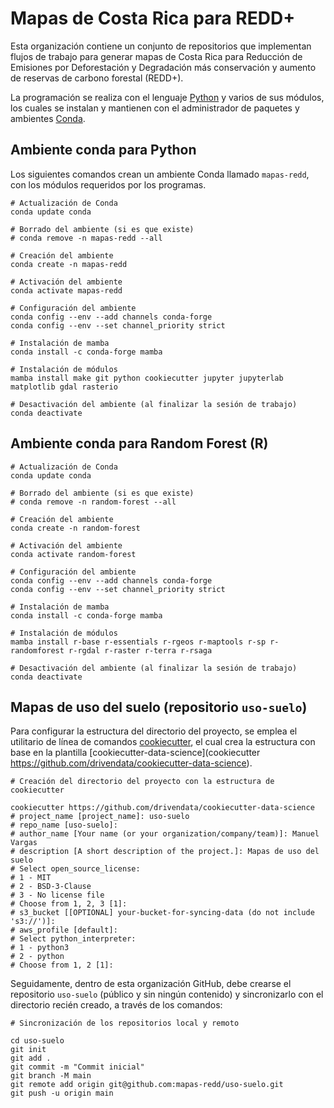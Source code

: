 # Mapas de Costa Rica para REDD+
Esta organización contiene un conjunto de repositorios que implementan flujos de trabajo para generar mapas de Costa Rica para Reducción de Emisiones por Deforestación y Degradación más conservación y aumento de reservas de carbono forestal (REDD+).

La programación se realiza con el lenguaje [Python](https://www.python.org/) y varios de sus módulos, los cuales se instalan y mantienen con el administrador de paquetes y ambientes [Conda](https://docs.conda.io/).

## Ambiente conda para Python
Los siguientes comandos crean un ambiente Conda llamado `mapas-redd`, con los módulos requeridos por los programas.

```shell
# Actualización de Conda
conda update conda

# Borrado del ambiente (si es que existe)
# conda remove -n mapas-redd --all

# Creación del ambiente
conda create -n mapas-redd

# Activación del ambiente
conda activate mapas-redd

# Configuración del ambiente
conda config --env --add channels conda-forge
conda config --env --set channel_priority strict

# Instalación de mamba
conda install -c conda-forge mamba

# Instalación de módulos
mamba install make git python cookiecutter jupyter jupyterlab matplotlib gdal rasterio

# Desactivación del ambiente (al finalizar la sesión de trabajo)
conda deactivate
```

## Ambiente conda para Random Forest (R)

```shell
# Actualización de Conda
conda update conda

# Borrado del ambiente (si es que existe)
# conda remove -n random-forest --all

# Creación del ambiente
conda create -n random-forest

# Activación del ambiente
conda activate random-forest

# Configuración del ambiente
conda config --env --add channels conda-forge
conda config --env --set channel_priority strict

# Instalación de mamba
conda install -c conda-forge mamba

# Instalación de módulos
mamba install r-base r-essentials r-rgeos r-maptools r-sp r-randomforest r-rgdal r-raster r-terra r-rsaga

# Desactivación del ambiente (al finalizar la sesión de trabajo)
conda deactivate
```

## Mapas de uso del suelo (repositorio `uso-suelo`)
Para configurar la estructura del directorio del proyecto, se emplea el utilitario de línea de comandos [cookiecutter](https://pypi.org/project/cookiecutter/), el cual crea la estructura con base en la plantilla [cookiecutter-data-science](cookiecutter https://github.com/drivendata/cookiecutter-data-science).

```shell
# Creación del directorio del proyecto con la estructura de cookiecutter

cookiecutter https://github.com/drivendata/cookiecutter-data-science
# project_name [project_name]: uso-suelo
# repo_name [uso-suelo]: 
# author_name [Your name (or your organization/company/team)]: Manuel Vargas
# description [A short description of the project.]: Mapas de uso del suelo
# Select open_source_license:
# 1 - MIT
# 2 - BSD-3-Clause
# 3 - No license file
# Choose from 1, 2, 3 [1]: 
# s3_bucket [[OPTIONAL] your-bucket-for-syncing-data (do not include 's3://')]: 
# aws_profile [default]: 
# Select python_interpreter:
# 1 - python3
# 2 - python
# Choose from 1, 2 [1]: 
```

Seguidamente, dentro de esta organización GitHub, debe crearse el repositorio `uso-suelo` (público y sin ningún contenido) y sincronizarlo con el directorio recién creado, a través de los comandos:

```shell
# Sincronización de los repositorios local y remoto

cd uso-suelo
git init
git add .
git commit -m "Commit inicial"
git branch -M main
git remote add origin git@github.com:mapas-redd/uso-suelo.git
git push -u origin main
```
